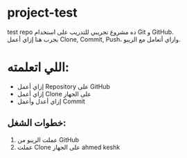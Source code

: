 # project-test
test repo
ده مشروع تجريبي للتدريب على استخدام Git و GitHub.  
بجرب هنا إزاي أعمل Clone, Commit, Push، وازاي أتعامل مع الريبو.
# اللي اتعلمته:
- إزاي أعمل Repository على GitHub
- إزاي أعمل Clone على الجهاز
- إزاي أعدل وأعمل Commit
  

## خطوات الشغل:
1. عملت الريبو من GitHub
2. عملت Clone على الجهاز
ahmed keshk 
   
